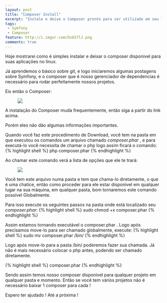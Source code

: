 ```yaml
---
layout: post
title: "Composer Install"
excerpt: "Instale e deixe o Composer pronto para ser utilizado em seu linux."
tags:
 - Symfony
 - Composer
feature: http://i.imgur.com/Ds6S7lJ.png
comments: true
---
```


Hoje mostrarei como é simples instalar e deixar o composer disponivel para suas aplicações no linux.

Já aprendemos o básico sobre git, e logo iniciaremos algumas postagens sobre Symfony, e o composer que é nosso gerenciador de dependencias é necessário para rodar perfeitamente nossos projetos.

Eis então o Composer:

<figure>
	<a href="https://getcomposer.org/download/" data-toggle="tooltip" title="Eis o Maestro">
		<img src="{{ site.url }}/images/bancoPostagens/composerInstall/composerLogo.png">
	</a>
</figure>

A instalação do Composer muda frequentemente, então siga a partir do link acima.

Porém eles não dão algumas informações importantes.

Quando você faz este procedimento de Download, você tem na pasta em que executou os comandos um arquivo chamado *composer.phar* , e para executá-lo você necessita de chamar o php logo assim ficará o comando:
{% highlight shell %}
php composer.phar
{% endhighlight %}

Ao chamar este comando verá a lista de opções que ele te trará:

<figure>
	<img src="{{ site.url }}/images/bancoPostagens/composerInstall/chamadaComposer.png">
</figure>

Você tem este arquivo numa pasta e tem que chama-lo diretamente, o que é uma chatice, então como proceder para ele estar disponivel em qualquer lugar na sua máquina, em qualquer pasta, bom tornaremos este comando possível Globalmente.

Para isso execute os seguintes passos na pasta onde está localizado seu *composer.phar*:
{% highlight shell %}
sudo chmod +x composer.phar
{% endhighlight %}

Assim estamos tornando executável o composer.phar .
Logo após precisamos move-lo para ser chamado globalmente, execute:
{% highlight shell %}
sudo mv composer.phar /bin/
{% endhighlight %}

Logo após move-lo para a pasta /bin/ poderemos fazer sua chamada.
Já não é mais necessário colocar o php antes, podendo ser chamado diretamente.

{% highlight shell %}
    composer.phar
{% endhighlight %}

Sendo assim temos nosso composer disponivel para qualquer projeto em qualquer pasta e momento.
Então se você tem vários projetos não é necessário baixar 1 composer para cada !

Espero ter ajudado ! Até a próxima !
